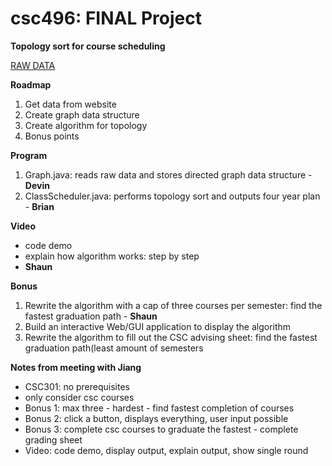 ﻿# csc496: FINAL Project
**Topology sort for course scheduling**

[RAW DATA](https://www.wcupa.edu/sciences-mathematics/computerScience/undergradCourses.aspx)

**Roadmap**
1. Get data from website
2. Create graph data structure
3. Create algorithm for topology
4. Bonus points

**Program**
1. Graph.java: reads raw data and stores directed graph data structure - **Devin**
2. ClassScheduler.java: performs topology sort and outputs four year plan - **Brian**

**Video**
- code demo
- explain how algorithm works: step by step
- **Shaun**

**Bonus**
1. Rewrite the algorithm with a cap of three courses per semester: find the fastest graduation path - **Shaun**
2. Build an interactive Web/GUI application to display the algorithm
3. Rewrite the algorithm to fill out the CSC advising sheet: find the fastest graduation path(least amount of semesters




**Notes from meeting with Jiang**
- CSC301: no prerequisites
- only consider csc courses
- Bonus 1: max three - hardest - find fastest completion of courses
- Bonus 2: click a button, displays everything, user input possible
- Bonus 3: complete csc courses to graduate the fastest - complete grading sheet
- Video: code demo, display output, explain output, show single round
